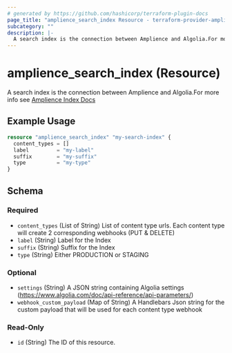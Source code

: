 ```yaml
---
# generated by https://github.com/hashicorp/terraform-plugin-docs
page_title: "amplience_search_index Resource - terraform-provider-amplience"
subcategory: ""
description: |-
  A search index is the connection between Amplience and Algolia.For more info see Amplience Index Docs https://amplience.com/docs/development/search-indexes/readme.html
---
```


# amplience_search_index (Resource)

A search index is the connection between Amplience and Algolia.For more info see [Amplience Index Docs](https://amplience.com/docs/development/search-indexes/readme.html)

## Example Usage

```terraform
resource "amplience_search_index" "my-search-index" {
  content_types = []
  label         = "my-label"
  suffix        = "my-suffix"
  type          = "my-type"
}
```

<!-- schema generated by tfplugindocs -->
## Schema

### Required

- `content_types` (List of String) List of content type urls. Each content type will create 2 corresponding webhooks (PUT & DELETE)
- `label` (String) Label for the Index
- `suffix` (String) Suffix for the Index
- `type` (String) Either PRODUCTION or STAGING

### Optional

- `settings` (String) A JSON string containing Algolia settings (https://www.algolia.com/doc/api-reference/api-parameters/)
- `webhook_custom_payload` (Map of String) A Handlebars Json string for the custom payload that will be used for each content type webhook

### Read-Only

- `id` (String) The ID of this resource.
